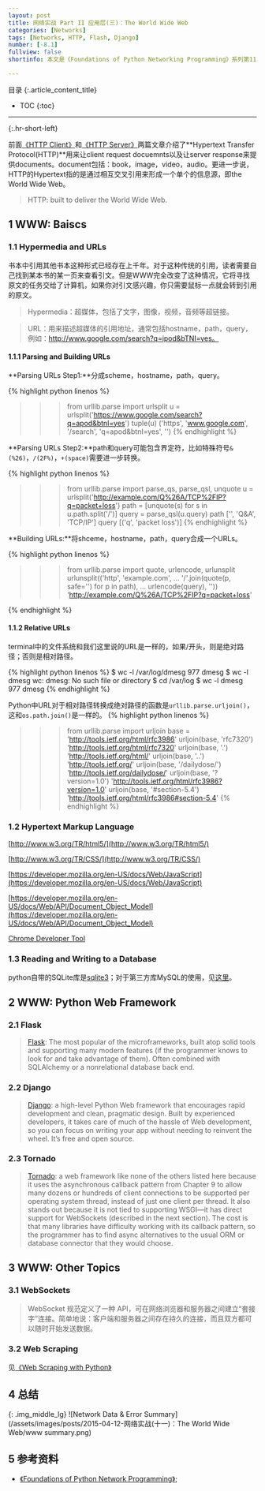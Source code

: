 ```yaml
---
layout: post
title: 网络实战 Part II 应用层(三)：The World Wide Web
categories: [Networks]
tags: [Networks, HTTP, Flash, Django]
number: [-8.1]
fullview: false
shortinfo: 本文是《Foundations of Python Networking Programming》系列第11篇笔记《The WOrld Wide Web》。

---
```

目录
{:.article_content_title}


* TOC
{:toc}

---
{:.hr-short-left}

前面[《HTTP Client》]({{site.baseurl}}/networks/2015/04/11/网络实战-Part-II-应用层(二)-HTTP-服务端.html)和[《HTTP Server》]({{site.baseurl}}/networks/2015/04/11/网络实战-Part-II-应用层(二)-HTTP-服务端.html)两篇文章介绍了**Hypertext Transfer Protocol(HTTP)**用来让client request docuemnts以及让server response来提供documents。document包括：book，image，video，audio。更进一步说，HTTP的Hypertext指的是通过相互交叉引用来形成一个单个的信息源，即the World Wide Web。

> HTTP: built to deliver the World Wide Web.

## 1 WWW: Baiscs ##

### 1.1 Hypermedia and URLs ###

书本中引用其他书本这种形式已经存在上千年。对于这种传统的引用，读者需要自己找到某本书的某一页来查看引文。但是WWW完全改变了这种情况，它将寻找原文的任务交给了计算机，如果你对引文感兴趣，你只需要鼠标一点就会转到引用的原文。

> Hypermedia：超媒体，包括了文字，图像，视频，音频等超链接。

> URL：用来描述超媒体的引用地址，通常包括hostname，path，query，例如：http://www.google.com/search?q=ipod&bTNI=yes。

#### 1.1.1 Parsing and Building URLs ####

**Parsing URLs Step1:**分成scheme，hostname，path，query。

{% highlight python linenos %}
>>> from urllib.parse import urlsplit
>>> u = urlsplit('https://www.google.com/search?q=apod&btnI=yes')
>>> tuple(u)
('https', 'www.google.com', '/search', 'q=apod&btnI=yes', '')
{% endhighlight %}

**Parsing URLs Step2:**path和query可能包含界定符，比如特殊符号``&(%26)``，``/(2F%)``，``+(space)``需要进一步转换。

{% highlight python linenos %}
>>> from urllib.parse import parse_qs, parse_qsl, unquote
>>> u = urlsplit('http://example.com/Q%26A/TCP%2FIP?q=packet+loss')
>>> path = [unquote(s) for s in u.path.split('/')]
>>> query = parse_qsl(u.query)
>>> path
['', 'Q&A', 'TCP/IP']
>>> query
[('q', 'packet loss')]
{% endhighlight %}

**Building URLs:**将shceme，hostname，path，query合成一个URLs。

{% highlight python linenos %}
>>> from urllib.parse import quote, urlencode, urlunsplit
>>> urlunsplit(('http', 'example.com',
...           '/'.join(quote(p, safe='') for p in path),
...           urlencode(query), ''))
'http://example.com/Q%26A/TCP%2FIP?q=packet+loss'

{% endhighlight %}


#### 1.1.2 Relative URLs ####


terminal中的文件系统和我们这里说的URL是一样的，如果/开头，则是绝对路径；否则是相对路径。

{% highlight python linenos %}
$ wc -l /var/log/dmesg
977 dmesg
$ wc -l dmesg
wc: dmesg: No such file or directory
$ cd /var/log
$ wc -l dmesg
977 dmesg
{% endhighlight %}

Python中URL对于相对路径转换成绝对路径的函数是``urllib.parse.urljoin()``，这和``os.path.join()``是一样的。
{% highlight python linenos %}
>>> from urllib.parse import urljoin
>>> base = 'http://tools.ietf.org/html/rfc3986'
>>> urljoin(base, 'rfc7320')
'http://tools.ietf.org/html/rfc7320'
>>> urljoin(base, '.')
'http://tools.ietf.org/html/'
>>> urljoin(base, '..')
'http://tools.ietf.org/'
>>> urljoin(base, '/dailydose/')
'http://tools.ietf.org/dailydose/'
>>> urljoin(base, '?version=1.0')
'http://tools.ietf.org/html/rfc3986?version=1.0'
>>> urljoin(base, '#section-5.4')
'http://tools.ietf.org/html/rfc3986#section-5.4'
{% endhighlight %}


### 1.2 Hypertext Markup Language ###

[http://www.w3.org/TR/html5/](http://www.w3.org/TR/html5/)

[http://www.w3.org/TR/CSS/](http://www.w3.org/TR/CSS/)

[https://developer.mozilla.org/en-US/docs/Web/JavaScript](https://developer.mozilla.org/en-US/docs/Web/JavaScript)

[https://developer.mozilla.org/en-US/docs/Web/API/Document_Object_Model](https://developer.mozilla.org/en-US/docs/Web/API/Document_Object_Model)

[Chrome Developer Tool](https://developer.chrome.com/devtools)

### 1.3 Reading and Writing to a Database ###

python自带的SQLite库是[sqlite3](https://docs.python.org/3/library/sqlite3.html?highlight=sqlite3)；对于第三方库MySQL的使用，见[这里]({{site.baseurl}}/database/2015/06/01/MySQL入门.html)。


## 2 WWW: Python Web Framework ##

### 2.1 Flask ###

> [Flask](http://flask.pocoo.org/): The most popular of the microframeworks, built atop solid tools and supporting many modern features (if the programmer knows to look for and take advantage of them). Often combined with SQLAlchemy or a nonrelational database back end.

### 2.2 Django ###

> [Django](https://www.djangoproject.com/): a high-level Python Web framework that encourages rapid development and clean, pragmatic design. Built by experienced developers, it takes care of much of the hassle of Web development, so you can focus on writing your app without needing to reinvent the wheel. It’s free and open source.

### 2.3 Tornado ###

> [Tornado](http://www.tornadoweb.org/en/stable/): a web framework like none of the others listed here because it uses the asynchronous callback pattern from Chapter 9 to allow many dozens or hundreds of client connections to be supported per operating system thread, instead of just one client per thread. It also stands out because it is not tied to supporting WSGI—it has direct support for WebSockets (described in the next section). The cost is that many libraries have difficulty working with its callback pattern, so the programmer has to find async alternatives to the usual ORM or database connector that they would choose.


## 3 WWW: Other Topics ##

### 3.1 WebSockets ###

> WebSocket 规范定义了一种 API，可在网络浏览器和服务器之间建立“套接字”连接。简单地说：客户端和服务器之间存在持久的连接，而且双方都可以随时开始发送数据。

### 3.2 Web Scraping ###

见[《Web Scraping with Python》]({{site.basrurl}}/web%20scraping/2015/12/01/Web-Scraping-Part-I-Basic-Scrapers-(一)-BeautifulSoup入门.html)

## 4 总结 ##


{: .img_middle_lg}
![Network Data & Error Summary](/assets/images/posts/2015-04-12-网络实战(十一)：The World Wide Web/www summary.png)


## 5 参考资料 ##

- [《Foundations of Python Network Programming》](https://www.amazon.com/Foundations-Python-Network-Programming-Brandon/dp/1430258543/ref=sr_1_1/159-7715257-2675343?s=books&ie=UTF8&qid=1474899055&sr=1-1&keywords=foundations+of+python+network+programming);





